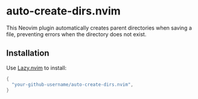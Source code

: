 
# auto-create-dirs.nvim

This Neovim plugin automatically creates parent directories when saving a file, preventing errors when the directory does not exist.

## Installation

Use [Lazy.nvim](https://github.com/folke/lazy.nvim) to install:

```lua
{
  "your-github-username/auto-create-dirs.nvim",
}
